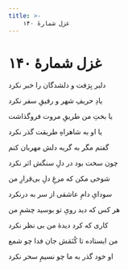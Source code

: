 ```yaml
---
title: >-
    غزل شمارهٔ ۱۴۰
---
```

# غزل شمارهٔ ۱۴۰

<div class="b" id="bn1"><div class="m1"><p>دلبر بِرَفت و دلشدگان را خبر نکرد</p></div>
<div class="m2"><p>یادِ حریفِ شهر و رفیقِ سفر نکرد</p></div></div>
<div class="b" id="bn2"><div class="m1"><p>یا بختِ من طریقِ مروت فروگذاشت</p></div>
<div class="m2"><p>یا او به شاهراهِ طریقت گذر نکرد</p></div></div>
<div class="b" id="bn3"><div class="m1"><p>گفتم مگر به گریه دلش مهربان کنم</p></div>
<div class="m2"><p>چون سخت بود در دلِ سنگش اثر نکرد</p></div></div>
<div class="b" id="bn4"><div class="m1"><p>شوخی مکن که مرغِ دلِ بی‌قرارِ من</p></div>
<div class="m2"><p>سودایِ دامِ عاشقی از سر به درنکرد</p></div></div>
<div class="b" id="bn5"><div class="m1"><p>هر کس که دید رویِ تو بوسید چشمِ من</p></div>
<div class="m2"><p>کاری که کرد دیدهٔ من بی نظر نکرد</p></div></div>
<div class="b" id="bn6"><div class="m1"><p>من ایستاده تا کُنَمَش جان فدا چو شمع</p></div>
<div class="m2"><p>او خود گذر به ما چو نسیمِ سحر نکرد</p></div></div>